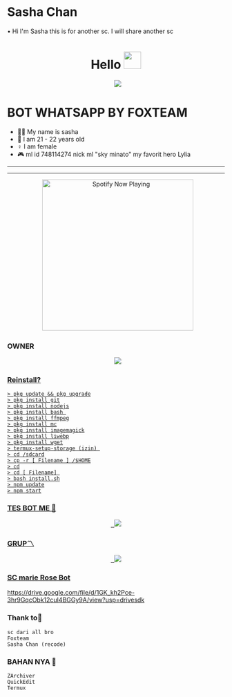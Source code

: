 # Sasha Chan

• Hi I'm Sasha this is for another sc. I will share another sc 

<h1 align="center">Hello <img src="https://user-images.githubusercontent.com/1303154/88677602-1635ba80-d120-11ea-84d8-d263ba5fc3c0.gif" width="40px" alt=""><br></h1>
<p align="center">
  <img src="https://user-images.githubusercontent.com/95025437/146481331-8f903bd9-557b-428c-ae89-a4f9d0196493.jpg" />
</p> 


# BOT WHATSAPP BY FOXTEAM

<p align="center"> 

- 👨‍💻 My name is sasha 
- 📌 I am 21 - 22 years old 
- ♀️ I am female
- 🎮 ml id 748114274 nick ml "sky minato" my favorit hero Lylia

</p> 

------




------ 

<p align="center">
  <a href="https://open.spotify.com/track/3G3z3lpTbmN62PSQ3K3zfA?si=t91aO1AaR2ODh0BssERTmQ&utm="_blank"><img src="https://now-playing-on-spotify.vercel.app/api/spotify" alt="Spotify Now Playing" width="350"/></a>
</p> 

### OWNER
<p align="center">
  <a href="https://wa.me/62887433094409?text=Halo"><img src="https://img.shields.io/badge/WhatsApp-25D366?style=for-the-badge&logo=whatsapp&logoColor=white" /><br>


### Reinstall?  

```
> pkg update && pkg upgrade
> pkg install git
> pkg install nodejs
> pkg install bash 
> pkg install ffmpeg
> pkg install mc
> pkg install imagemagick
> pkg install liwebp
> pkg install wget
> termux-setup-storage (izin) 
> cd /sdcard
> cp -r [ Filename ] /$HOME
> cd
> cd [ Filename] 
> bash install.sh
> npm update
> npm start

```
### TES BOT ME 🤖
<p align="center">
  <a href="https://wa.me/6288289252040?text=!menu"><img src="https://img.shields.io/badge/WhatsApp-25D366?style=for-the-badge&logo=whatsapp&logoColor=white" /><br>

### GRUP〽️
<p align="center">
  <a href="https://chat.whatsapp.com/FU9uGSY7ODW9spPWCJFmEP"><img src="https://img.shields.io/badge/WhatsApp-25D366?style=for-the-badge&logo=whatsapp&logoColor=white" /><br>

### SC marie Rose Bot
https://drive.google.com/file/d/1GK_kh2Pce-3hr9GqcObk12cuI4BGGy9A/view?usp=drivesdk

### Thank to🌹 

```
sc dari all bro
Foxteam 
Sasha Chan (recode) 

```
### BAHAN NYA 🌙

```
ZArchiver
QuickEdit
Termux 

```



